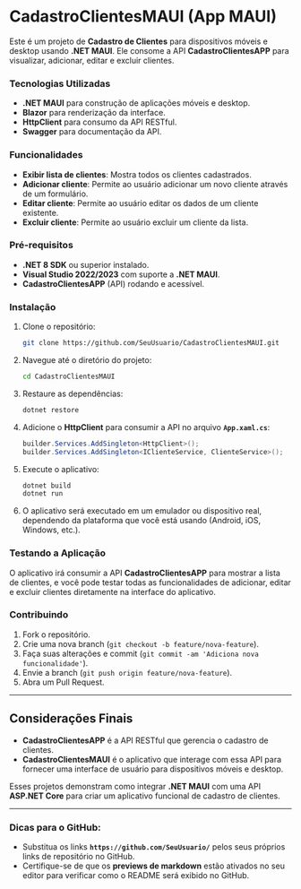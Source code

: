 # CadastroClientesMAUI (App MAUI)

Este é um projeto de **Cadastro de Clientes** para dispositivos móveis e desktop usando **.NET MAUI**. Ele consome a API **CadastroClientesAPP** para visualizar, adicionar, editar e excluir clientes.

### Tecnologias Utilizadas

- **.NET MAUI** para construção de aplicações móveis e desktop.
- **Blazor** para renderização da interface.
- **HttpClient** para consumo da API RESTful.
- **Swagger** para documentação da API.

### Funcionalidades

- **Exibir lista de clientes**: Mostra todos os clientes cadastrados.
- **Adicionar cliente**: Permite ao usuário adicionar um novo cliente através de um formulário.
- **Editar cliente**: Permite ao usuário editar os dados de um cliente existente.
- **Excluir cliente**: Permite ao usuário excluir um cliente da lista.

### Pré-requisitos

- **.NET 8 SDK** ou superior instalado.
- **Visual Studio 2022/2023** com suporte a **.NET MAUI**.
- **CadastroClientesAPP** (API) rodando e acessível.

### Instalação

1. Clone o repositório:
    ```bash
    git clone https://github.com/SeuUsuario/CadastroClientesMAUI.git
    ```

2. Navegue até o diretório do projeto:
    ```bash
    cd CadastroClientesMAUI
    ```

3. Restaure as dependências:
    ```bash
    dotnet restore
    ```

4. Adicione o **HttpClient** para consumir a API no arquivo **`App.xaml.cs`**:
    ```csharp
    builder.Services.AddSingleton<HttpClient>();
    builder.Services.AddSingleton<IClienteService, ClienteService>();
    ```

5. Execute o aplicativo:
    ```bash
    dotnet build
    dotnet run
    ```

6. O aplicativo será executado em um emulador ou dispositivo real, dependendo da plataforma que você está usando (Android, iOS, Windows, etc.).

### Testando a Aplicação

O aplicativo irá consumir a API **CadastroClientesAPP** para mostrar a lista de clientes, e você pode testar todas as funcionalidades de adicionar, editar e excluir clientes diretamente na interface do aplicativo.

### Contribuindo

1. Fork o repositório.
2. Crie uma nova branch (`git checkout -b feature/nova-feature`).
3. Faça suas alterações e commit (`git commit -am 'Adiciona nova funcionalidade'`).
4. Envie a branch (`git push origin feature/nova-feature`).
5. Abra um Pull Request.

---

## **Considerações Finais**

- **CadastroClientesAPP** é a API RESTful que gerencia o cadastro de clientes.
- **CadastroClientesMAUI** é o aplicativo que interage com essa API para fornecer uma interface de usuário para dispositivos móveis e desktop.

Esses projetos demonstram como integrar **.NET MAUI** com uma API **ASP.NET Core** para criar um aplicativo funcional de cadastro de clientes.

---

### Dicas para o GitHub:
- Substitua os links **`https://github.com/SeuUsuario/`** pelos seus próprios links de repositório no GitHub.
- Certifique-se de que os **previews de markdown** estão ativados no seu editor para verificar como o README será exibido no GitHub.
